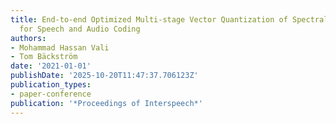 ```yaml
---
title: End-to-end Optimized Multi-stage Vector Quantization of Spectral Envelopes
  for Speech and Audio Coding
authors:
- Mohammad Hassan Vali
- Tom Bäckström
date: '2021-01-01'
publishDate: '2025-10-20T11:47:37.706123Z'
publication_types:
- paper-conference
publication: '*Proceedings of Interspeech*'
---
```

